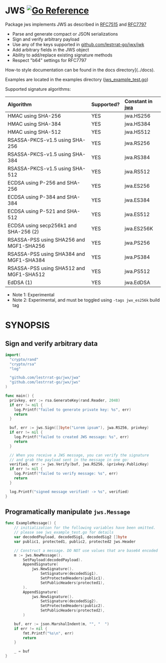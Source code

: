 # JWS [![Go Reference](https://pkg.go.dev/badge/github.com/lestrrat-go/jwx/jws.svg)](https://pkg.go.dev/github.com/lestrrat-go/jwx/jws)

Package jws implements JWS as described in [RFC7515](https://tools.ietf.org/html/rfc7515) and [RFC7797](https://tools.ietf.org/html/rfc7797)

* Parse and generate compact or JSON serializations
* Sign and verify arbitrary payload
* Use any of the keys supported in [github.com/lestrrat-go/jwx/jwk](../jwk)
* Add arbitrary fields in the JWS object
* Ability to add/replace existing signature methods
* Respect "b64" settings for RFC7797

How-to style documentation can be found in the docs directory](../docs).

Examples are located in the examples directory ([jws_example_test.go](../examples/jws_example_test.go))

Supported signature algorithms:

| Algorithm                               | Supported? | Constant in [jwa](../jwa) |
|:----------------------------------------|:-----------|:-------------------------|
| HMAC using SHA-256                      | YES        | jwa.HS256                |
| HMAC using SHA-384                      | YES        | jwa.HS384                |
| HMAC using SHA-512                      | YES        | jwa.HS512                |
| RSASSA-PKCS-v1.5 using SHA-256          | YES        | jwa.RS256                |
| RSASSA-PKCS-v1.5 using SHA-384          | YES        | jwa.RS384                |
| RSASSA-PKCS-v1.5 using SHA-512          | YES        | jwa.RS512                |
| ECDSA using P-256 and SHA-256           | YES        | jwa.ES256                |
| ECDSA using P-384 and SHA-384           | YES        | jwa.ES384                |
| ECDSA using P-521 and SHA-512           | YES        | jwa.ES512                |
| ECDSA using secp256k1 and SHA-256 (2)   | YES        | jwa.ES256K               |
| RSASSA-PSS using SHA256 and MGF1-SHA256 | YES        | jwa.PS256                |
| RSASSA-PSS using SHA384 and MGF1-SHA384 | YES        | jwa.PS384                |
| RSASSA-PSS using SHA512 and MGF1-SHA512 | YES        | jwa.PS512                |
| EdDSA (1)                               | YES        | jwa.EdDSA                |

* Note 1: Experimental
* Note 2: Experimental, and must be toggled using `-tags jwx_es256k` build tag

# SYNOPSIS

## Sign and verify arbitrary data

```go
import(
  "crypto/rand"
  "crypto/rsa"
  "log"

  "github.com/lestrrat-go/jwx/jwa"
  "github.com/lestrrat-go/jwx/jws"
)

func main() {
  privkey, err := rsa.GenerateKey(rand.Reader, 2048)
  if err != nil {
    log.Printf("failed to generate private key: %s", err)
    return
  }

  buf, err := jws.Sign([]byte("Lorem ipsum"), jwa.RS256, privkey)
  if err != nil {
    log.Printf("failed to created JWS message: %s", err)
    return
  }

  // When you receive a JWS message, you can verify the signature
  // and grab the payload sent in the message in one go:
  verified, err := jws.Verify(buf, jwa.RS256, &privkey.PublicKey)
  if err != nil {
    log.Printf("failed to verify message: %s", err)
    return
  }

  log.Printf("signed message verified! -> %s", verified)
}
```

## Programatically manipulate `jws.Message`

```go
func ExampleMessage() {
	// initialization for the following variables have been omitted.
	// please see jws_example_test.go for details
	var decodedPayload, decodedSig1, decodedSig2 []byte
	var public1, protected1, public2, protected2 jws.Header

	// Construct a message. DO NOT use values that are base64 encoded
	m := jws.NewMessage().
		SetPayload(decodedPayload).
		AppendSignature(
			jws.NewSignature().
				SetSignature(decodedSig1).
				SetProtectedHeaders(public1).
				SetPublicHeaders(protected1),
		).
		AppendSignature(
			jws.NewSignature().
				SetSignature(decodedSig2).
				SetProtectedHeaders(public2).
				SetPublicHeaders(protected2),
		)

	buf, err := json.MarshalIndent(m, "", "  ")
	if err != nil {
		fmt.Printf("%s\n", err)
		return
	}

	_ = buf
}
```

